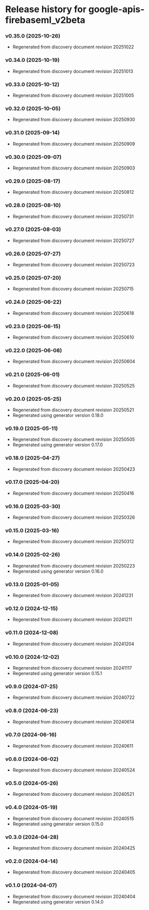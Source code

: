 # Release history for google-apis-firebaseml_v2beta

### v0.35.0 (2025-10-26)

* Regenerated from discovery document revision 20251022

### v0.34.0 (2025-10-19)

* Regenerated from discovery document revision 20251013

### v0.33.0 (2025-10-12)

* Regenerated from discovery document revision 20251005

### v0.32.0 (2025-10-05)

* Regenerated from discovery document revision 20250930

### v0.31.0 (2025-09-14)

* Regenerated from discovery document revision 20250909

### v0.30.0 (2025-09-07)

* Regenerated from discovery document revision 20250903

### v0.29.0 (2025-08-17)

* Regenerated from discovery document revision 20250812

### v0.28.0 (2025-08-10)

* Regenerated from discovery document revision 20250731

### v0.27.0 (2025-08-03)

* Regenerated from discovery document revision 20250727

### v0.26.0 (2025-07-27)

* Regenerated from discovery document revision 20250723

### v0.25.0 (2025-07-20)

* Regenerated from discovery document revision 20250715

### v0.24.0 (2025-06-22)

* Regenerated from discovery document revision 20250618

### v0.23.0 (2025-06-15)

* Regenerated from discovery document revision 20250610

### v0.22.0 (2025-06-08)

* Regenerated from discovery document revision 20250604

### v0.21.0 (2025-06-01)

* Regenerated from discovery document revision 20250525

### v0.20.0 (2025-05-25)

* Regenerated from discovery document revision 20250521
* Regenerated using generator version 0.18.0

### v0.19.0 (2025-05-11)

* Regenerated from discovery document revision 20250505
* Regenerated using generator version 0.17.0

### v0.18.0 (2025-04-27)

* Regenerated from discovery document revision 20250423

### v0.17.0 (2025-04-20)

* Regenerated from discovery document revision 20250416

### v0.16.0 (2025-03-30)

* Regenerated from discovery document revision 20250326

### v0.15.0 (2025-03-16)

* Regenerated from discovery document revision 20250312

### v0.14.0 (2025-02-26)

* Regenerated from discovery document revision 20250223
* Regenerated using generator version 0.16.0

### v0.13.0 (2025-01-05)

* Regenerated from discovery document revision 20241231

### v0.12.0 (2024-12-15)

* Regenerated from discovery document revision 20241211

### v0.11.0 (2024-12-08)

* Regenerated from discovery document revision 20241204

### v0.10.0 (2024-12-02)

* Regenerated from discovery document revision 20241117
* Regenerated using generator version 0.15.1

### v0.9.0 (2024-07-25)

* Regenerated from discovery document revision 20240722

### v0.8.0 (2024-06-23)

* Regenerated from discovery document revision 20240614

### v0.7.0 (2024-06-16)

* Regenerated from discovery document revision 20240611

### v0.6.0 (2024-06-02)

* Regenerated from discovery document revision 20240524

### v0.5.0 (2024-05-26)

* Regenerated from discovery document revision 20240521

### v0.4.0 (2024-05-19)

* Regenerated from discovery document revision 20240515
* Regenerated using generator version 0.15.0

### v0.3.0 (2024-04-28)

* Regenerated from discovery document revision 20240425

### v0.2.0 (2024-04-14)

* Regenerated from discovery document revision 20240405

### v0.1.0 (2024-04-07)

* Regenerated from discovery document revision 20240404
* Regenerated using generator version 0.14.0

